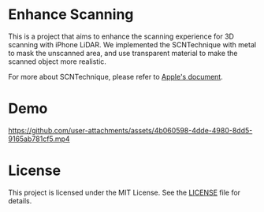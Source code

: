 # Enhance Scanning

This is a project that aims to enhance the scanning experience for 3D scanning with iPhone LiDAR. We implemented the SCNTechnique with metal to mask the unscanned area, and use transparent material to make the scanned object more realistic. 

For more about SCNTechnique, please refer to [Apple's document](https://developer.apple.com/documentation/scenekit/scntechnique).

<!-- For more implementation details, please refer to my blog article [Enhancing 3D Scanning with iPhone LiDAR](https://www.graphopti.com/blog/enhancing-3d-scanning-with-iphone-liDAR).
 -->


# Demo

https://github.com/user-attachments/assets/4b060598-4dde-4980-8dd5-9165ab781cf5.mp4

# License

This project is licensed under the MIT License. See the [LICENSE](./LICENSE) file for details.

